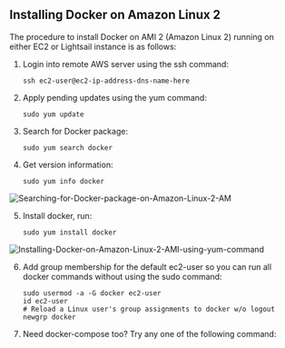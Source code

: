 ## Installing Docker on Amazon Linux 2

The procedure to install Docker on AMI 2 (Amazon Linux 2) running on either EC2 or Lightsail instance is as follows:

1. Login into remote AWS server using the ssh command:
   ```
   ssh ec2-user@ec2-ip-address-dns-name-here
   ```

2. Apply pending updates using the yum command:
   ```
   sudo yum update
   ```

3. Search for Docker package:
   ```
   sudo yum search docker
   ```

4. Get version information:
   ```
   sudo yum info docker
   ```

![Searching-for-Docker-package-on-Amazon-Linux-2-AM](https://github.com/iamsaikishore/Installations/assets/129657174/87473869-643a-49f4-a5fc-876f0fb0f129)

5. Install docker, run:
   ```
   sudo yum install docker
   ```

![Installing-Docker-on-Amazon-Linux-2-AMI-using-yum-command](https://github.com/iamsaikishore/Installations/assets/129657174/c175760c-aec8-4c38-9af2-d3001d641328)

6. Add group membership for the default ec2-user so you can run all docker commands without using the sudo command:
   ```
   sudo usermod -a -G docker ec2-user
   id ec2-user
   # Reload a Linux user's group assignments to docker w/o logout
   newgrp docker
   ```

7. Need docker-compose too? Try any one of the following command:
   
   
   
